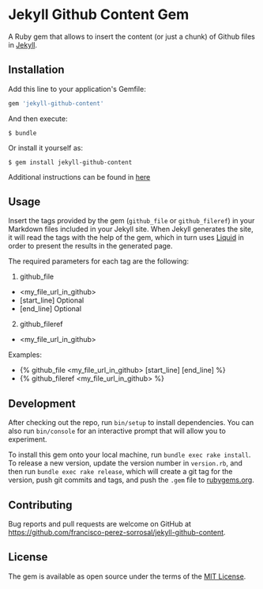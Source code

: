 # Jekyll Github Content Gem

A Ruby gem that allows to insert the content (or just a chunk) of Github files in [Jekyll](https://jekyllrb.com/).

## Installation

Add this line to your application's Gemfile:

```ruby
gem 'jekyll-github-content'
```

And then execute:

    $ bundle

Or install it yourself as:

    $ gem install jekyll-github-content

Additional instructions can be found in [here](https://rubygems.org/gems/jekyll_github_content/versions/0.0.3)

## Usage

Insert the tags provided by the gem (`github_file` or `github_fileref`) in your Markdown files included in your Jekyll
site. When Jekyll generates the site, it will read the tags with the help of the gem, which in turn uses [Liquid](https://shopify.github.io/liquid/)
in order to present the results in the generated page.

The required parameters for each tag are the following:

1. github_file
  * \<my_file_url_in_github\>
  * [start_line] Optional
  * [end_line] Optional
2. github_fileref
  * \<my_file_url_in_github\>

Examples:
* {% github_file \<my_file_url_in_github\> [start_line] [end_line] %}
* {% github_fileref \<my_file_url_in_github\> %}

## Development

After checking out the repo, run `bin/setup` to install dependencies. You can also run `bin/console` for an interactive
prompt that will allow you to experiment.

To install this gem onto your local machine, run `bundle exec rake install`. To release a new version, update the
version number in `version.rb`, and then run `bundle exec rake release`, which will create a git tag for the version,
push git commits and tags, and push the `.gem` file to [rubygems.org](https://rubygems.org).

## Contributing

Bug reports and pull requests are welcome on GitHub at https://github.com/francisco-perez-sorrosal/jekyll-github-content.

## License

The gem is available as open source under the terms of the [MIT License](http://opensource.org/licenses/MIT).
